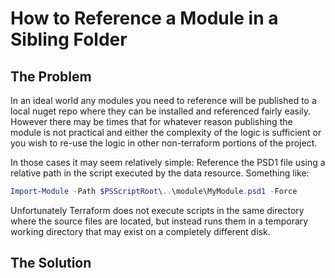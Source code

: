 # How to Reference a Module in a Sibling Folder

## The Problem

In an ideal world any modules you need to reference will be published to a local nuget repo where they can be installed and referenced fairly easily. However there may be times that for whatever reason publishing the module is not practical and either the complexity of the logic is sufficient or you wish to re-use the logic in other non-terraform portions of the project.

In those cases it may seem relatively simple: Reference the PSD1 file using a relative path in the script executed by the data resource. Something like:

```powershell
Import-Module -Path $PSScriptRoot\..\module\MyModule.psd1 -Force
```

Unfortunately Terraform does not execute scripts in the same directory where the source files are located, but instead runs them in a temporary working directory that may exist on a completely different disk.

## The Solution

